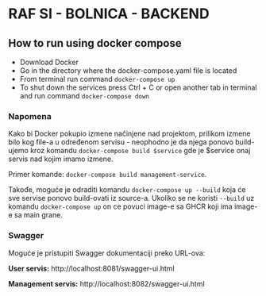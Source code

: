 # RAF SI - BOLNICA - BACKEND

## How to run using docker compose

- Download Docker
- Go in the directory where the docker-compose.yaml file is located
- From terminal run command `docker-compose up`
- To shut down the services press Ctrl + C or open another tab in terminal and run command `docker-compose down`

### Napomena

Kako bi Docker pokupio izmene načinjene nad projektom, prilikom izmene bilo kog file-a u određenom servisu - neophodno je da njega ponovo build-ujemo kroz komandu `docker-compose build $service` gde je $service onaj servis nad kojim imamo izmene. 

Primer komande: `docker-compose build management-service`. 

Takođe, moguće je odraditi komandu `docker-compose up --build` koja će sve servise ponovo build-ovati iz source-a.
Ukoliko se ne koristi `--build` uz komandu `docker-compose up` on ce povuci image-e sa GHCR koji ima image-e sa main grane.

### Swagger

Moguće je pristupiti Swagger dokumentaciji preko URL-ova:

**User servis:** http://localhost:8081/swagger-ui.html

**Management servis:** http://localhost:8082/swagger-ui.html
